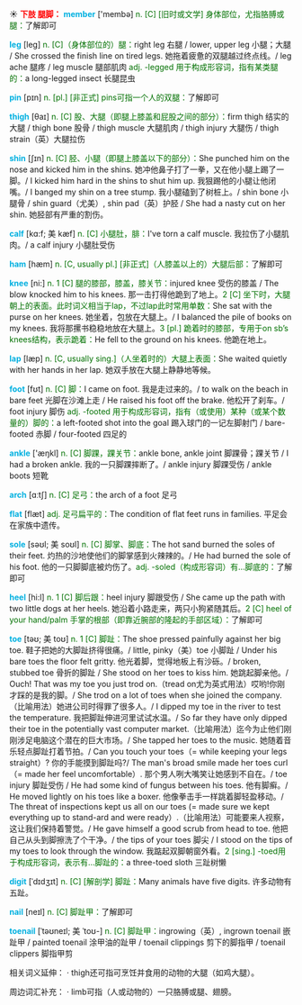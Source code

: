 ☀ <font color="red">**下肢 腿脚：**</font>
<font color="sky blue">**member**</font> ['membə] 
<font color="rgb(227, 108, 9)">n. [C] [旧时或文学] 身体部位，尤指胳膊或腿：</font>了解即可

<font color="sky blue">**leg**</font> [leɡ] 
<font color="rgb(227, 108, 9)">n. [C]（身体部位的）腿：</font>right leg 右腿 / lower, upper leg 小腿；大腿 / She crossed the finish line on tired legs. 她拖着疲惫的双腿越过终点线。/ leg ache 腿疼 / leg muscle 腿部肌肉 <font color="rgb(227, 108, 9)">adj. -legged 用于构成形容词，指有某类腿的：</font>a long-legged insect 长腿昆虫

<font color="sky blue">**pin**</font> [pɪn] 
<font color="rgb(227, 108, 9)">n. [pl.] [非正式] pins可指一个人的双腿：</font>了解即可
           
<font color="sky blue">**thigh**</font> [θaɪ]
<font color="rgb(227, 108, 9)">n. [C] 股、大腿（即腿上膝盖和屁股之间的部分）：</font>firm thigh 结实的大腿 / thigh bone 股骨 / thigh muscle 大腿肌肉 / thigh injury 大腿伤 / thigh strain（英）大腿拉伤
           
<font color="sky blue">**shin**</font> [ʃɪn]
<font color="rgb(227, 108, 9)">n. [C] 胫、小腿（即腿上膝盖以下的部分）：</font>She punched him on the nose and kicked him in the shins. 她冲他鼻子打了一拳，又在他小腿上踢了一脚。/ I kicked him hard in the shins to shut him up. 我狠踢他的小腿让他闭嘴。/ I banged my shin on a tree stump. 我小腿磕到了树桩上。/ shin bone 小腿骨 / shin guard（尤美）, shin pad（英）护胫 / She had a nasty cut on her shin. 她胫部有严重的割伤。
           
<font color="sky blue">**calf**</font> [kɑ:f; 美 kæf]
<font color="rgb(227, 108, 9)">n. [C] 小腿肚，腓：</font>I've torn a calf muscle. 我拉伤了小腿肌肉。/ a calf injury 小腿肚受伤

<font color="sky blue">**ham**</font> [hæm] 
<font color="rgb(227, 108, 9)">n. [C, usually pl.] [非正式]（人膝盖以上的）大腿后部：</font>了解即可

<font color="sky blue">**knee**</font> [ni:] 
<font color="rgb(227, 108, 9)">n. 1 [C] 腿的膝部，膝盖，膝关节：</font>injured knee 受伤的膝盖 / The blow knocked him to his knees. 那一击打得他跪到了地上。<font color="rgb(227, 108, 9)">2 [C] 坐下时，大腿朝上的表面。此时词义相当于lap，不过lap此时常用单数：</font>She sat with the purse on her knees. 她坐着，包放在大腿上。/ I balanced the pile of books on my knees. 我将那摞书稳稳地放在大腿上。<font color="rgb(227, 108, 9)">3 [pl.] 跪着时的膝部，专用于on sb’s knees结构，表示跪着：</font>He fell to the ground on his knees. 他跪在地上。

<font color="sky blue">**lap**</font> [læp] 
<font color="rgb(227, 108, 9)">n. [C, usually sing.]（人坐着时的）大腿上表面：</font>She waited quietly with her hands in her lap. 她双手放在大腿上静静地等候。

<font color="sky blue">**foot**</font> [fʊt] 
<font color="rgb(227, 108, 9)">n. [C] 脚：</font>I came on foot. 我是走过来的。/ to walk on the beach in bare feet 光脚在沙滩上走 / He raised his foot off the brake. 他松开了刹车。/ foot injury 脚伤 <font color="rgb(227, 108, 9)">adj. -footed 用于构成形容词，指有（或使用）某种（或某个数量的）脚的：</font>a left-footed shot into the goal 踢入球门的一记左脚射门 / bare-footed 赤脚 / four-footed 四足的

<font color="sky blue">**ankle**</font> ['æŋkl] 
<font color="rgb(227, 108, 9)">n. [C] 脚踝，踝关节：</font>ankle bone, ankle joint 脚踝骨；踝关节 / I had a broken ankle. 我的一只脚踝摔断了。/ ankle injury 脚踝受伤 / ankle boots 短靴

<font color="sky blue">**arch**</font> [ɑːtʃ] 
<font color="rgb(227, 108, 9)">n. [C] 足弓：</font>the arch of a foot 足弓

<font color="sky blue">**flat**</font> [flæt] 
<font color="rgb(227, 108, 9)">adj. 足弓扁平的：</font>The condition of flat feet runs in families. 平足会在家族中遗传。
           
<font color="sky blue">**sole**</font> [səʊl; 美 soʊl]
<font color="rgb(227, 108, 9)">n. [C] 脚掌、脚底：</font>The hot sand burned the soles of their feet. 灼热的沙地使他们的脚掌感到火辣辣的。/ He had burned the sole of his foot. 他的一只脚脚底被灼伤了。<font color="rgb(227, 108, 9)">adj. -soled（构成形容词）有…脚底的：</font>了解即可

<font color="sky blue">**heel**</font> [hi:l] 
<font color="rgb(227, 108, 9)">n. 1 [C] 脚后跟：</font>heel injury 脚跟受伤 / She came up the path with two little dogs at her heels. 她沿着小路走来，两只小狗紧随其后。<font color="rgb(227, 108, 9)">2 [C] heel of your hand/palm 手掌的根部（即靠近腕部的隆起的手部区域）：</font>了解即可
           
<font color="sky blue">**toe**</font> [təʊ; 美 toʊ]
<font color="rgb(227, 108, 9)">n. 1 [C] 脚趾：</font>The shoe pressed painfully against her big toe. 鞋子把她的大脚趾挤得很痛。/ little, pinky（美）toe 小脚趾 / Under his bare toes the floor felt gritty. 他光着脚，觉得地板上有沙砾。/ broken, stubbed toe 骨折的脚趾 / She stood on her toes to kiss him. 她跳起脚亲他。/ Ouch! That was my toe you just trod on.（tread on尤为英式用法）哎哟!你刚才踩的是我的脚。/ She trod on a lot of toes when she joined the company.（比喻用法）她进公司时得罪了很多人。/ I dipped my toe in the river to test the temperature. 我把脚趾伸进河里试试水温。/ So far they have only dipped their toe in the potentially vast computer market.（比喻用法）迄今为止他们刚刚涉足电脑这个潜在的巨大市场。/ She tapped her toes to the music. 她随着音乐轻点脚趾打着节拍。/ Can you touch your toes（= while keeping your legs straight）? 你的手能摸到脚趾吗?/ The man's broad smile made her toes curl（= made her feel uncomfortable）. 那个男人咧大嘴笑让她感到不自在。/ toe injury 脚趾受伤 / He had some kind of fungus between his toes. 他有脚癣。/ He moved lightly on his toes like a boxer. 他像拳击手一样跳着脚轻盈移动。/ The threat of inspections kept us all on our toes (= made sure we kept everything up to stand-ard and were ready）.（比喻用法）可能要来人视察，这让我们保持着警觉。/ He gave himself a good scrub from head to toe. 他把自己从头到脚擦洗了个干净。/ the tips of your toes 脚尖 / I stood on the tips of my toes to look through the window. 我踮起双脚朝窗外看。<font color="rgb(227, 108, 9)">2 [sing.] -toed用于构成形容词，表示有…脚趾的：</font>a three-toed sloth 三趾树懒
           
<font color="sky blue">**digit**</font> [ˈdɪdʒɪt]
<font color="rgb(227, 108, 9)">n. [C] [解剖学] 脚趾：</font>Many animals have five digits. 许多动物有五趾。

<font color="sky blue">**nail**</font> [neɪl] 
<font color="rgb(227, 108, 9)">n. [C] 脚趾甲：</font>了解即可
           
<font color="sky blue">**toenail**</font> [ˈtəʊneɪl; 美 ˈtoʊ-]
<font color="rgb(227, 108, 9)">n. [C] 脚趾甲：</font>ingrowing（英）, ingrown toenail 嵌趾甲 / painted toenail 涂甲油的趾甲 / toenail clippings 剪下的脚指甲 / toenail clippers 脚指甲剪

相关词义延伸：
· thigh还可指可烹饪并食用的动物的大腿（如鸡大腿）。

周边词汇补充：
· limb可指（人或动物的）一只胳膊或腿、翅膀。
